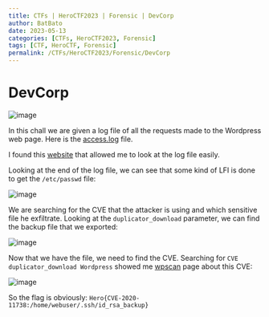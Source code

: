 ```yaml
---
title: CTFs | HeroCTF2023 | Forensic | DevCorp
author: BatBato
date: 2023-05-13
categories: [CTFs, HeroCTF2023, Forensic]
tags: [CTF, HeroCTF, Forensic]
permalink: /CTFs/HeroCTF2023/Forensic/DevCorp
---
```

# DevCorp

![image](https://github.com/Nouman404/nouman404.github.io/assets/73934639/c5358d6f-e31f-4541-91a6-ef1f25a3bc9c)

In this chall we are given a log file of all the requests made to the Wordpress web page. Here is the [access.log]() file.

I found this [website](https://cloudvyzor.com/logpad/?query&database=sandbox-94f8cd08c136563b36cbaa195577085d) that allowed me to look at the log file easily.

Looking at the end of the log file, we can see that some kind of LFI is done to get the `/etc/passwd` file:

![image](https://github.com/Nouman404/nouman404.github.io/assets/73934639/5d8a14b5-f44c-433f-969b-23e2be8816fe)

We are searching for the CVE that the attacker is using and which sensitive file he exfiltrate. Looking at the `duplicator_download` parameter, we can find the backup file that we exported:

![image](https://github.com/Nouman404/nouman404.github.io/assets/73934639/70495566-12e8-406c-9bd9-38175ec6a964)

Now that we have the file, we need to find the CVE. Searching for `CVE duplicator_download Wordpress` showed me [wpscan](https://wpscan.com/vulnerability/10078) page about this CVE:

![image](https://github.com/Nouman404/nouman404.github.io/assets/73934639/bb369d38-ae8f-4031-81c9-10a689585bb0)

So the flag is obviously: `Hero{CVE-2020-11738:/home/webuser/.ssh/id_rsa_backup}`
